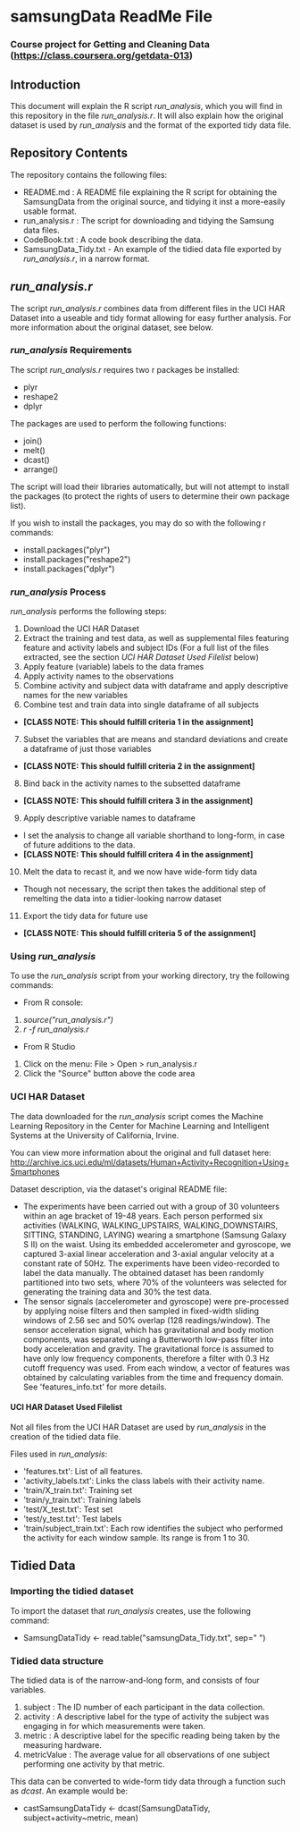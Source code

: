 # samsungData ReadMe File
### Course project for Getting and Cleaning Data (https://class.coursera.org/getdata-013)


## Introduction
This document will explain the R script *run_analysis*, which you will find in this repository in the file *run_analysis.r*. It will also explain how the original dataset is used by *run_analysis* and the format of the exported tidy data file.

## Repository Contents

The repository contains the following files:

* README.md : A README file explaining the R script for obtaining the SamsungData from the original source, and tidying it inst a more-easily usable format.
* run_analysis.r : The script for downloading and tidying the Samsung data files.
* CodeBook.txt : A code book describing the data.
* SamsungData_Tidy.txt - An example of the tidied data file exported by *run_analysis.r*, in a narrow format.

## *run_analysis.r*

The script *run_analysis.r* combines data from different files in the UCI HAR Dataset into a useable and tidy format allowing for easy further analysis. For more information about the original dataset, see below.

### *run_analysis* Requirements

The script *run_analysis.r* requires two r packages be installed:

* plyr
* reshape2
* dplyr

The packages are used to perform the following functions:

* join()
* melt() 
* dcast() 
* arrange()

The script will load their libraries automatically, but will not attempt to install the packages (to protect the rights of users to determine their own package list).

If you wish to install the packages, you may do so with the following r commands:

* install.packages("plyr")
* install.packages("reshape2")
* install.packages("dplyr")

### *run_analysis* Process

*run_analysis* performs the following steps:

1. Download the UCI HAR Dataset
2. Extract the training and test data, as well as supplemental files featuring feature and activity labels and subject IDs (For a full list of the files extracted, see the section *UCI HAR Dataset Used Filelist* below)
3. Apply feature (variable) labels to the data frames
4. Apply activity names to the observations
5. Combine activity and subject data with dataframe and apply descriptive names for the new variables
6. Combine test and train data into single dataframe of all subjects
 + **[CLASS NOTE: This should fulfill criteria 1 in the assignment]**
7. Subset the variables that are means and standard deviations and create a dataframe of just those variables
 + **[CLASS NOTE: This should fulfill criteria 2 in the assignment]**
8. Bind back in the activity names to the subsetted dataframe
 + **[CLASS NOTE: This should fulfill critera 3 in the assignment]**
9. Apply descriptive variable names to dataframe
 + I set the analysis to change all variable shorthand to long-form, in case of future additions to the data.
 + **[CLASS NOTE: This should fulfill critera 4 in the assignment]**
10. Melt the data to recast it, and we now have wide-form tidy data
 + Though not necessary, the script then takes the additional step of remelting the data into a tidier-looking narrow dataset
11. Export the tidy data for future use
 + **[CLASS NOTE: This should fulfill criteria 5 of the assignment]**

### Using *run_analysis*

To use the *run_analysis* script from your working directory, try the following commands:

* From R console: 

1. *source("run_analysis.r")*
2. *r -f run_analysis.r*

* From R Studio

1. Click on the menu: File > Open > run_analysis.r
2. Click the "Source" button above the code area

### UCI HAR Dataset

The data downloaded for the *run_analysis* script comes the Machine Learning Repository in the Center for Machine Learning and Intelligent Systems at the University of California, Irvine.

You can view more information about the original and full dataset here: http://archive.ics.uci.edu/ml/datasets/Human+Activity+Recognition+Using+Smartphones

Dataset description, via the dataset's original README file: 

* The experiments have been carried out with a group of 30 volunteers within an age bracket of 19-48 years. Each person performed six activities (WALKING, WALKING_UPSTAIRS, WALKING_DOWNSTAIRS, SITTING, STANDING, LAYING) wearing a smartphone (Samsung Galaxy S II) on the waist. Using its embedded accelerometer and gyroscope, we captured 3-axial linear acceleration and 3-axial angular velocity at a constant rate of 50Hz. The experiments have been video-recorded to label the data manually. The obtained dataset has been randomly partitioned into two sets, where 70% of the volunteers was selected for generating the training data and 30% the test data. 
* The sensor signals (accelerometer and gyroscope) were pre-processed by applying noise filters and then sampled in fixed-width sliding windows of 2.56 sec and 50% overlap (128 readings/window). The sensor acceleration signal, which has gravitational and body motion components, was separated using a Butterworth low-pass filter into body acceleration and gravity. The gravitational force is assumed to have only low frequency components, therefore a filter with 0.3 Hz cutoff frequency was used. From each window, a vector of features was obtained by calculating variables from the time and frequency domain. See 'features_info.txt' for more details. 

#### UCI HAR Dataset Used Filelist

Not all files from the UCI HAR Dataset are used by *run_analysis* in the creation of the tidied data file.

Files used in *run_analysis*:

* 'features.txt': List of all features.
* 'activity_labels.txt': Links the class labels with their activity name.
* 'train/X_train.txt': Training set
* 'train/y_train.txt': Training labels
* 'test/X_test.txt': Test set
* 'test/y_test.txt': Test labels
* 'train/subject_train.txt': Each row identifies the subject who performed the activity for each window sample. Its range is from 1 to 30. 

## Tidied Data

### Importing the tidied dataset

To import the dataset that *run_analysis* creates, use the following command:

* SamsungDataTidy <- read.table("samsungData_Tidy.txt", sep=" ")

### Tidied data structure

The tidied data is of the narrow-and-long form, and consists of four variables.

1. subject : The ID number of each participant in the data collection.
2. activity : A descriptive label for the type of activity the subject was engaging in for which measurements were taken.
3. metric : A descriptive label for the specific reading being taken by the measuring hardware.
4. metricValue : The average value for all observations of one subject performing one activity by that metric.

This data can be converted to wide-form tidy data through a function such as *dcast*.
An example would be: 

* castSamsungDataTidy <- dcast(SamsungDataTidy, subject+activity~metric, mean)